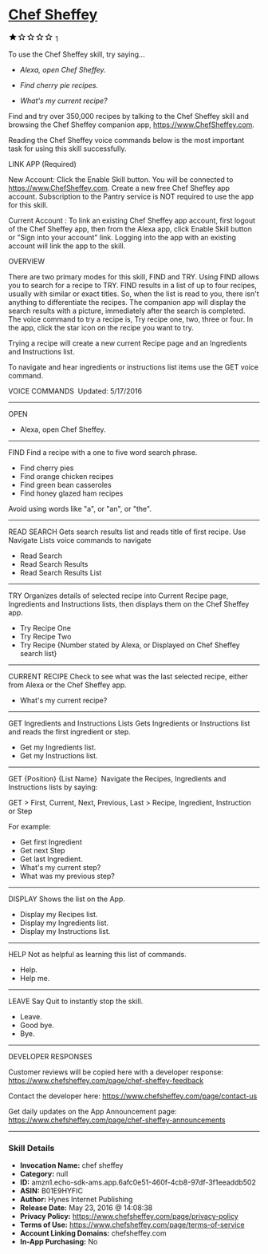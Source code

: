 # [Chef Sheffey](http://alexa.amazon.com/#skills/amzn1.echo-sdk-ams.app.6afc0e51-460f-4cb8-97df-3f1eeaddb502)
![1 stars](../../images/ic_star_black_18dp_1x.png)![1 stars](../../images/ic_star_border_black_18dp_1x.png)![1 stars](../../images/ic_star_border_black_18dp_1x.png)![1 stars](../../images/ic_star_border_black_18dp_1x.png)![1 stars](../../images/ic_star_border_black_18dp_1x.png) 1

To use the Chef Sheffey skill, try saying...

* *Alexa, open Chef Sheffey.*

* *Find cherry pie recipes.*

* *What's my current recipe?*

Find and try over 350,000 recipes by talking to the Chef Sheffey skill and browsing the Chef Sheffey companion app, https://www.ChefSheffey.com.

Reading the Chef Sheffey voice commands below is the most important task for using this skill successfully.

LINK APP (Required)

New Account: Click the Enable Skill button. You will be connected to https://www.ChefSheffey.com. Create a new free Chef Sheffey app account. Subscription to the Pantry service is NOT required to use the app for this skill.

Current Account : To link an existing Chef Sheffey app account, first logout of the Chef Sheffey app, then from the Alexa app, click Enable Skill button or "Sign into your account" link. Logging into the app with an existing account will link the app to the skill.

OVERVIEW

There are two primary modes for this skill, FIND and TRY. Using FIND allows you to search for a recipe to TRY. FIND results in a list of up to four recipes, usually with similar or exact titles. So, when the list is read to you, there isn't anything to differentiate the recipes. The companion app will display the search results with a picture, immediately after the search is completed. The voice command to try a recipe is, Try recipe one, two, three or four. In the app, click the star icon on the recipe you want to try.

Trying a recipe will create a new current Recipe page and an Ingredients and Instructions list.

To navigate and hear ingredients or instructions list items use the GET voice command. 

VOICE COMMANDS 
Updated: 5/17/2016

--------------------------------------
OPEN
- Alexa, open Chef Sheffey.

--------------------------------------
FIND
Find a recipe with a one to five word search phrase.

- Find cherry pies
- Find orange chicken recipes
- Find green bean casseroles
- Find honey glazed ham recipes 

Avoid using words like "a", or "an", or "the".

--------------------------------------
READ SEARCH
Gets search results list and reads title of first recipe. Use Navigate Lists voice commands to navigate

- Read Search
- Read Search Results
- Read Search Results List

--------------------------------------
TRY
Organizes details of selected recipe into Current Recipe page, Ingredients and Instructions lists, then displays them on the Chef Sheffey app.

- Try Recipe One
- Try Recipe Two
- Try Recipe {Number stated by Alexa, or Displayed on Chef Sheffey search list}

--------------------------------------
CURRENT RECIPE
Check to see what was the last selected recipe, either from Alexa or the Chef Sheffey app.

- What's my current recipe?

--------------------------------------
GET Ingredients and Instructions Lists
Gets Ingredients or Instructions list and reads the first ingredient or step.

- Get my Ingredients list.
- Get my Instructions list.

--------------------------------------
GET {Position} {List Name} 
Navigate the Recipes, Ingredients and Instructions lists by saying:

GET >
First, Current, Next, Previous, Last >
Recipe, Ingredient, Instruction or Step 

For example:
- Get first Ingredient
- Get next Step
- Get last Ingredient.
- What's my current step?
- What was my previous step?

--------------------------------------
DISPLAY
Shows the list on the App.

- Display my Recipes list.
- Display my Ingredients list.
- Display my Instructions list.

--------------------------------------
HELP
Not as helpful as learning this list of commands.

- Help.
- Help me.

--------------------------------------
LEAVE
Say Quit to instantly stop the skill.

- Leave.
- Good bye.
- Bye.


--------------------------------------
DEVELOPER RESPONSES
 
Customer reviews will be copied here with a developer response:
https://www.chefsheffey.com/page/chef-sheffey-feedback

Contact the developer here:
https://www.chefsheffey.com/page/contact-us

Get daily updates on the App Announcement page:
https://www.chefsheffey.com/page/chef-sheffey-announcements

***

### Skill Details

* **Invocation Name:** chef sheffey
* **Category:** null
* **ID:** amzn1.echo-sdk-ams.app.6afc0e51-460f-4cb8-97df-3f1eeaddb502
* **ASIN:** B01E9HYFIC
* **Author:** Hynes Internet Publishing
* **Release Date:** May 23, 2016 @ 14:08:38
* **Privacy Policy:** https://www.chefsheffey.com/page/privacy-policy
* **Terms of Use:** https://www.chefsheffey.com/page/terms-of-service
* **Account Linking Domains:** chefsheffey.com
* **In-App Purchasing:** No
